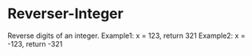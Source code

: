 # Reverser-Integer
Reverse digits of an integer.  Example1: x = 123, return 321 Example2: x = -123, return -321

